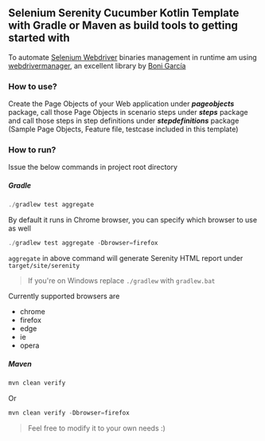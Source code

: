 ## Selenium Serenity Cucumber Kotlin Template with Gradle or Maven as build tools to getting started with

To automate [Selenium Webdriver](https://docs.seleniumhq.org/projects/webdriver/) binaries management in runtime am using [webdrivermanager](https://github.com/bonigarcia/webdrivermanager), an excellent library by [Boni García](https://github.com/bonigarcia) 

### How to use?
Create the Page Objects of your Web application under **_pageobjects_** package, call those Page Objects in scenario steps under **_steps_** package and call those steps in step definitions under **_stepdefinitions_** package (Sample Page Objects, Feature file, testcase included in this template)

### How to run?
Issue the below commands in project root directory
 
 ##### Gradle
```javascript
./gradlew test aggregate
```
By default it runs in Chrome browser, you can specify which browser to use as well
```javascript
./gradlew test aggregate -Dbrowser=firefox
```
`aggregate` in above command will generate Serenity HTML report under `target/site/serenity`
>If you're on Windows replace `./gradlew` with `gradlew.bat`

Currently supported browsers are 
* chrome
* firefox
* edge
* ie
* opera 

##### Maven
```javascript
mvn clean verify
```
Or
```javascript
mvn clean verify -Dbrowser=firefox
```
> Feel free to modify it to your own needs :)
